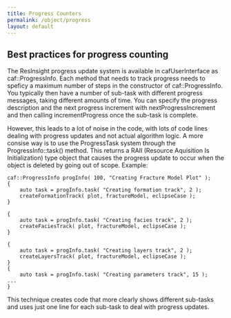 ```yaml
---
title: Progress Counters
permalink: /object/progress
layout: default
---
```


## Best practices for progress counting
The ResInsight progress update system is available in cafUserInterface as caf::ProgressInfo. Each method that needs to track progress needs to speficy a maximum number of steps
in the constructor of caf::ProgressInfo. 
You typically then have a number of sub-task with different progress messages, taking different amounts of time. You can specify the progress description and the next progress increment with nextProgressIncrement and then calling incrementProgress once the sub-task is complete.

However, this leads to a lot of noise in the code, with lots of code lines dealing with progress updates and not actual algorithm logic. A more consise way is to use the ProgressTask system
through the ProgressInfo::task() method. This returns a RAII (Resource Aquisition Is Initialization) type object that causes the progress update to occur when the object
is deleted by going out of scope. Example:

    caf::ProgressInfo progInfo( 100, "Creating Fracture Model Plot" );
    {
        auto task = progInfo.task( "Creating formation track", 2 );
        createFormationTrack( plot, fractureModel, eclipseCase );
    }

    {
        auto task = progInfo.task( "Creating facies track", 2 );
        createFaciesTrack( plot, fractureModel, eclipseCase );
    }

    {
        auto task = progInfo.task( "Creating layers track", 2 );
        createLayersTrack( plot, fractureModel, eclipseCase );
    }
    {
        auto task = progInfo.task( "Creating parameters track", 15 );
    ...
    }
    
This technique creates code that more clearly shows different sub-tasks and uses just one line for each sub-task to deal with progress updates.
